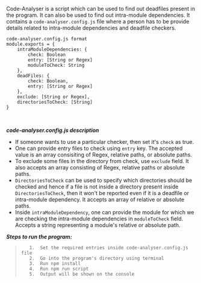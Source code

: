 Code-Analyser is a script which can be used to find out deadfiles present in the program. It can also be used to find out intra-module dependencies. 
It contains a ``code-analyser.config.js`` file where a person has to be provide details related to intra-module dependencies and deadfile checkers. 
<br>
    
>
    code-analyser.config.js format
    module.exports = {
        intraModuleDependencies: {
            check: Boolean
            entry: [String or Regex]
            moduleToCheck: String
        },
        deadFiles: {
            check: Boolean,
            entry: [String or Regex]
        },
        exclude: [String or Regex],
        directoriesToCheck: [String]
    }
>
<br>

***code-analyser.config.js description***
- If someone wants to use a particular checker, then set it's ``check`` as true. 
- One can provide entry files to check using ``entry`` key. The accepted value is an array consisiting of Regex, relative paths, or absolute paths. 
- To exclude some files in the directory from check, use ``exclude`` field. It also accepts an array consisting of Regex, relative paths or absolute paths. 
- ``DirectoriesToCheck`` can be used to specify which directories should be checked and hence if a file is not inside a directory present inside ``DirectoriesToCheck``, then it won't be reported even if it is a deadfile or intra-module dependency. It accepts an array of relative or absolute paths.
- Inside ``intraModuleDependency``, one can provide the module for which we are checking the intra-module dependencies in ``moduleToCheck`` field. Accepts a string representing a module's relative or absolute path.


 ***Steps to run the program:*** 
>        1.  Set the required entries inside code-analyser.config.js file
>        2.  Go into the program's directory using terminal
>        3.  Run npm install
>        4.  Run npm run script
>        5.  Output will be shown on the console

